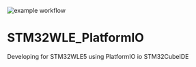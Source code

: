 ![example workflow](https://github.com/strooom/STM32WLE_PlatformIO/actions/workflows/testbuildrelease.yml/badge.svg)

# STM32WLE_PlatformIO
Developing for STM32WLE5 using PlatformIO io STM32CubeIDE


